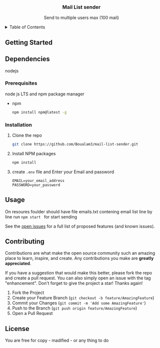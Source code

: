 <!-- PROJECT LOGO -->
<br />
<div align="center">

  <h3 align="center">Mail List sender</h3>

  <p align="center">
    Send to multiple users max (100 mail) 
  </p>
</div>



<!-- TABLE OF CONTENTS -->
<details>
  <summary>Table of Contents</summary>
  <ol>
    <li>
      <a href="#about-the-project">About The Project</a>
    </li>
    <li>
      <a href="#getting-started">Getting Started</a>
      <ul>
        <li><a href="#prerequisites">Prerequisites</a></li>
        <li><a href="#installation">Installation</a></li>
      </ul>
    </li>
    <li><a href="#usage">Usage</a></li>

  </ol>
</details>






<!-- GETTING STARTED -->
## Getting Started
## Dependencies
nodejs 
### Prerequisites

node js LTS and npm package manager 
* npm
  ```sh
  npm install npm@latest -g
  ```

### Installation

1. Clone the repo
   ```sh
   git clone https://github.com/Boualam3/mail-list-sender.git
   ```
2. Install NPM packages
   ```sh
   npm install
   ```
3. create `.env` file and Enter your Email and password  
   ```
   EMAIL=your_email_address
   PASSWORD=your_password
   ```





<!-- USAGE EXAMPLES -->
## Usage
On resoures foulder should have file emails.txt contening email list line by line 
run `npm start ` for start sending







See the [open issues](https://github.com/othneildrew/Best-README-Template/issues) for a full list of proposed features (and known issues).





<!-- CONTRIBUTING -->
## Contributing

Contributions are what make the open source community such an amazing place to learn, inspire, and create. Any contributions you make are **greatly appreciated**.

If you have a suggestion that would make this better, please fork the repo and create a pull request. You can also simply open an issue with the tag "enhancement".
Don't forget to give the project a star! Thanks again!

1. Fork the Project
2. Create your Feature Branch (`git checkout -b feature/AmazingFeature`)
3. Commit your Changes (`git commit -m 'Add some AmazingFeature'`)
4. Push to the Branch (`git push origin feature/AmazingFeature`)
5. Open a Pull Request




<!-- LICENSE -->
## License

You are free for copy - madified - or any thing to do 









